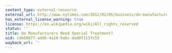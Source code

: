 ```yaml
---
content_type: external-resource
external_url: http://www.nytimes.com/2012/02/05/business/do-manufacturers-need-special-treatment-economic-view.html
has_external_license_warning: true
license: https://en.wikipedia.org/wiki/All_rights_reserved
status: ''
title: Do Manufacturers Need Special Treatment?
uid: cdb68877-add6-4a10-9abc-dad0f1137c53
wayback_url: ''
---
```


